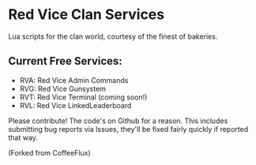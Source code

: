Red Vice Clan Services
=======

Lua scripts for the clan world, courtesy of the finest of bakeries.

Current Free Services:
-------
+	RVA: Red Vice Admin Commands
+	RVG: Red Vice Gunsystem
+	RVT: Red Vice Terminal (coming soon!)
+	RVL: Red Vice LinkedLeaderboard

Please contribute! The code's on Github for a reason.
This includes submitting bug reports via Issues, they'll be fixed fairly quickly if reported that way.

(Forked from CoffeeFlux)
